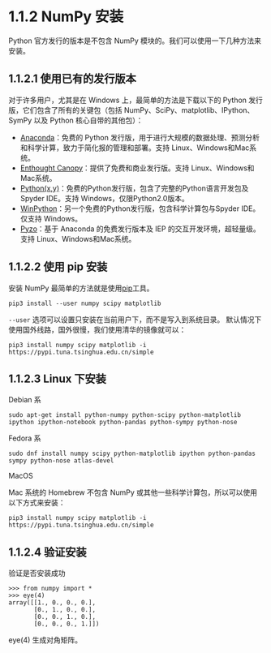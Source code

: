 # 1.1.2 NumPy 安装

Python 官方发行的版本是不包含 NumPy 模块的。我们可以使用一下几种方法来安装。

## 1.1.2.1 使用已有的发行版本

对于许多用户，尤其是在 Windows 上，最简单的方法是下载以下的 Python 发行版，它们包含了所有的关键包（包括 NumPy、SciPy、matplotlib、IPython、SymPy 以及 Python 核心自带的其他包）：

* [Anaconda](https://www.anaconda.com/)：免费的 Python 发行版，用于进行大规模的数据处理、预测分析和科学计算，致力于简化报的管理和部署。支持 Linux、Windows和Mac系统。
* [Enthought Canopy](https://www.enthought.com/)：提供了免费和商业发行版。支持 Linux、Windows和Mac系统。
* [Python(x,y)](https://python-xy.github.io/)：免费的Python发行版，包含了完整的Python语言开发包及Spyder IDE。支持 Windows，仅限Python2.0版本。
* [WinPython](https://winpython.github.io/)：另一个免费的Python发行版，包含科学计算包与Spyder IDE。仅支持 Windows。
* [Pyzo](https://pyzo.org/)：基于 Anaconda 的免费发行版本及 IEP 的交互开发环境，超轻量级。支持 Linux、Windows和Mac系统。

## 1.1.2.2 使用 pip 安装

安装 NumPy 最简单的方法就是使用[pip](https://pypi.org/)工具。

```
pip3 install --user numpy scipy matplotlib
```

`--user` 选项可以设置只安装在当前用户下，而不是写入到系统目录。
默认情况下使用国外线路，国外很慢，我们使用清华的镜像就可以：

```
pip3 install numpy scipy matplotlib -i https://pypi.tuna.tsinghua.edu.cn/simple
```

## 1.1.2.3 Linux 下安装

Debian 系

```
sudo apt-get install python-numpy python-scipy python-matplotlib ipython ipython-notebook python-pandas python-sympy python-nose
```

Fedora 系

```
sudo dnf install numpy scipy python-matplotlib ipython python-pandas sympy python-nose atlas-devel
```

MacOS

Mac 系统的 Homebrew 不包含 NumPy 或其他一些科学计算包，所以可以使用以下方式来安装：

```
pip3 install numpy scipy matplotlib -i https://pypi.tuna.tsinghua.edu.cn/simple
```

## 1.1.2.4 验证安装

验证是否安装成功

```
>>> from numpy import *
>>> eye(4)
array([[1., 0., 0., 0.],
       [0., 1., 0., 0.],
       [0., 0., 1., 0.],
       [0., 0., 0., 1.]])
```

eye(4) 生成对角矩阵。
